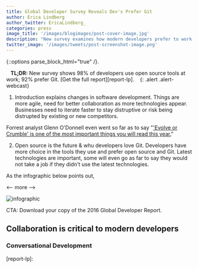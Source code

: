 ```yaml
---
title: Global Developer Survey Reveals Dev's Prefer Git
author: Erica Lindberg
author_twitter: EricaLindberg_
categories: press
image_title: '/images/blogimages/post-cover-image.jpg'
description: "New survey examines how modern developers prefer to work." 
twitter_image: '/images/tweets/post-screenshot-image.png'
---
```


{::options parse_block_html="true" /}.

<i class="fa fa-gitlab" style="color:rgb(107,79,187); font-size:.85em" aria-hidden="true"></i>&nbsp;&nbsp;
**TL;DR:** New survey shows 98% of developers use open source tools at work; 92% prefer Git. [Get the full report][report-lp].
&nbsp;&nbsp;<i class="fa fa-gitlab" style="color:rgb(107,79,187); font-size:.85em" aria-hidden="true"></i>
{: .alert .alert-webcast}

1. Introduction explains changes in software development. Things are more agile, 
need for better collaboration as more technologies appear. Businesses need to iterate
faster to stay distruptive or risk being distrupted by existing or new competitors. 

Forrest analyst Glenn O'Donnell even went so far as to say "['Evolve or Crumble' 
is one of the most important things you will read this year.][forrester-blog-odonnell]"

2. Open source is the future & whu developers love Git. Developers have more choice in the tools they use and
prefer open source and Git. Latest technologies are important, some will even go 
as far to say they would not take a job if they didn't use the latest technologies. 

As the infographic below points out, 

<-- more --> 

![infographic](images/blogimages/title.png)

CTA: Download your copy of the 2016 Global Developer Report. 

## Collaboration is critical to modern developers

### Conversational Development 

<!-- identifiers --> 

[forrester-blog-odonnell]: http://blogs.forrester.com/glenn_odonnell/16-09-13-tech_vendors_must_evolve_or_crumble_the_report_you_must_read
[report-lp]: 